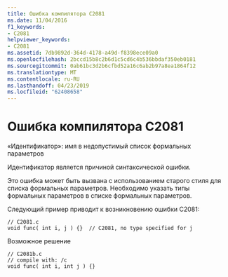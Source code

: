 ```yaml
---
title: Ошибка компилятора C2081
ms.date: 11/04/2016
f1_keywords:
- C2081
helpviewer_keywords:
- C2081
ms.assetid: 7db9892d-364d-4178-a49d-f8398ece09a0
ms.openlocfilehash: 2bccd15b8c2b6d1c5cd6c4b536bbdaf350eb0181
ms.sourcegitcommit: 0ab61bc3d2b6cfbd52a16c6ab2b97a8ea1864f12
ms.translationtype: MT
ms.contentlocale: ru-RU
ms.lasthandoff: 04/23/2019
ms.locfileid: "62408658"
---
```

# <a name="compiler-error-c2081"></a>Ошибка компилятора C2081

«Идентификатор»: имя в недопустимый список формальных параметров

Идентификатор является причиной синтаксической ошибки.

Это ошибка может быть вызвана с использованием старого стиля для списка формальных параметров. Необходимо указать типы формальных параметров в списке формальных параметров.

Следующий пример приводит к возникновению ошибки C2081:

```
// C2081.c
void func( int i, j ) {}  // C2081, no type specified for j
```

Возможное решение

```
// C2081b.c
// compile with: /c
void func( int i, int j ) {}
```